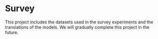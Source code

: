 # Survey
This project includes the datasets used in the survey experiments and the translations of the models.
We will gradually complete this project in the future.
